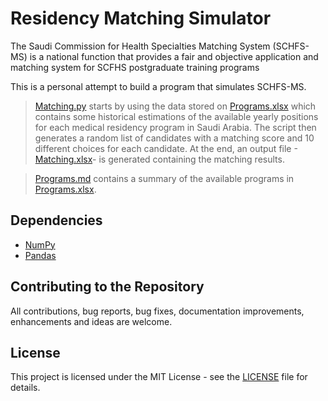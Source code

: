 # Residency Matching Simulator

The Saudi Commission for Health Specialties Matching System
(SCHFS-MS) is a national function that provides a fair and objective
application and matching system for SCFHS postgraduate training
programs

This is a personal attempt to build a program that simulates SCHFS-MS.

> [Matching.py](Matching.py)	starts by using the data stored on [Programs.xlsx](Programs.xlsx) which contains some historical estimations of the available yearly positions for each medical residency program in Saudi Arabia. The script then generates a random list of candidates with a matching score and 10 different choices for each candidate. At the end, an output file -[Matching.xlsx](Matching.xlsx)- is generated containing the matching results.

> [Programs.md](Programs.md) contains a summary of the available programs in [Programs.xlsx](Programs.xlsx).

## Dependencies
* [NumPy](https://www.numpy.org/)
* [Pandas](https://pandas.pydata.org/)

## Contributing to the Repository
All contributions, bug reports, bug fixes, documentation improvements, enhancements and ideas are welcome.

## License
This project is licensed under the MIT License - see the [LICENSE](LICENSE) file for details.
